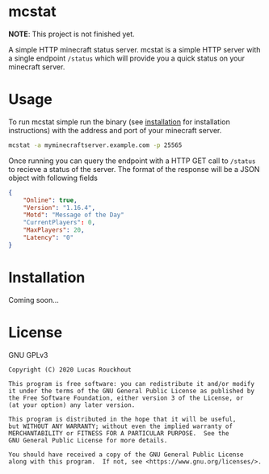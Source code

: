 # mcstat

__NOTE__: This project is not finished yet.

A simple HTTP minecraft status server. mcstat is a simple HTTP server with a single endpoint `/status` which will provide you a quick status on your minecraft server.

# Usage

To run mcstat simple run the binary (see [installation](Installation) for installation instructions) with the address and port of your minecraft server.

```bash
mcstat -a myminecraftserver.example.com -p 25565
```

Once running you can query the endpoint with a HTTP GET call to `/status` to recieve a status of the server. The format of the response will be a JSON object with following fields

```json
{
    "Online": true, 
    "Version": "1.16.4",
    "Motd": "Message of the Day"
    "CurrentPlayers": 0,
    "MaxPlayers": 20, 
    "Latency": "0" 
}
```


# Installation

Coming soon...

# License

GNU GPLv3

```
Copyright (C) 2020 Lucas Rouckhout

This program is free software: you can redistribute it and/or modify
it under the terms of the GNU General Public License as published by
the Free Software Foundation, either version 3 of the License, or
(at your option) any later version.

This program is distributed in the hope that it will be useful,
but WITHOUT ANY WARRANTY; without even the implied warranty of
MERCHANTABILITY or FITNESS FOR A PARTICULAR PURPOSE.  See the
GNU General Public License for more details.

You should have received a copy of the GNU General Public License
along with this program.  If not, see <https://www.gnu.org/licenses/>.
```
